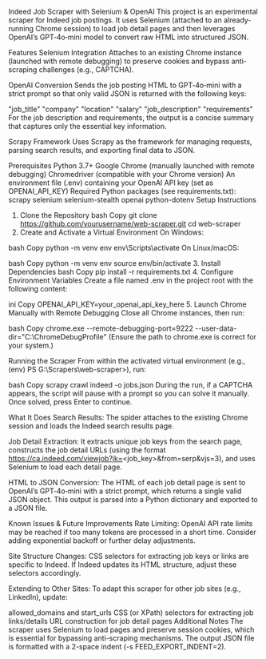 Indeed Job Scraper with Selenium & OpenAI
This project is an experimental scraper for Indeed job postings. It uses Selenium (attached to an already‐running Chrome session) to load job detail pages and then leverages OpenAI’s GPT‑4o‑mini model to convert raw HTML into structured JSON.

Features
Selenium Integration
Attaches to an existing Chrome instance (launched with remote debugging) to preserve cookies and bypass anti-scraping challenges (e.g., CAPTCHA).

OpenAI Conversion
Sends the job posting HTML to GPT‑4o‑mini with a strict prompt so that only valid JSON is returned with the following keys:

"job_title"
"company"
"location"
"salary"
"job_description"
"requirements"
For the job description and requirements, the output is a concise summary that captures only the essential key information.

Scrapy Framework
Uses Scrapy as the framework for managing requests, parsing search results, and exporting final data to JSON.

Prerequisites
Python 3.7+
Google Chrome (manually launched with remote debugging)
Chromedriver (compatible with your Chrome version)
An environment file (.env) containing your OpenAI API key (set as OPENAI_API_KEY)
Required Python packages (see requirements.txt):
scrapy
selenium
selenium-stealth
openai
python-dotenv
Setup Instructions
1. Clone the Repository
bash
Copy
git clone https://github.com/yourusername/web-scraper.git
cd web-scraper
2. Create and Activate a Virtual Environment
On Windows:

bash
Copy
python -m venv env
env\Scripts\activate
On Linux/macOS:

bash
Copy
python -m venv env
source env/bin/activate
3. Install Dependencies
bash
Copy
pip install -r requirements.txt
4. Configure Environment Variables
Create a file named .env in the project root with the following content:

ini
Copy
OPENAI_API_KEY=your_openai_api_key_here
5. Launch Chrome Manually with Remote Debugging
Close all Chrome instances, then run:

bash
Copy
chrome.exe --remote-debugging-port=9222 --user-data-dir="C:\ChromeDebugProfile"
(Ensure the path to chrome.exe is correct for your system.)

Running the Scraper
From within the activated virtual environment (e.g., (env) PS G:\Scrapers\web-scraper>), run:

bash
Copy
scrapy crawl indeed -o jobs.json
During the run, if a CAPTCHA appears, the script will pause with a prompt so you can solve it manually. Once solved, press Enter to continue.

What It Does
Search Results:
The spider attaches to the existing Chrome session and loads the Indeed search results page.

Job Detail Extraction:
It extracts unique job keys from the search page, constructs the job detail URLs (using the format https://ca.indeed.com/viewjob?jk=<job_key>&from=serp&vjs=3), and uses Selenium to load each detail page.

HTML to JSON Conversion:
The HTML of each job detail page is sent to OpenAI’s GPT‑4o‑mini with a strict prompt, which returns a single valid JSON object. This output is parsed into a Python dictionary and exported to a JSON file.

Known Issues & Future Improvements
Rate Limiting:
OpenAI API rate limits may be reached if too many tokens are processed in a short time. Consider adding exponential backoff or further delay adjustments.

Site Structure Changes:
CSS selectors for extracting job keys or links are specific to Indeed. If Indeed updates its HTML structure, adjust these selectors accordingly.

Extending to Other Sites:
To adapt this scraper for other job sites (e.g., LinkedIn), update:

allowed_domains and start_urls
CSS (or XPath) selectors for extracting job links/details
URL construction for job detail pages
Additional Notes
The scraper uses Selenium to load pages and preserve session cookies, which is essential for bypassing anti-scraping mechanisms.
The output JSON file is formatted with a 2-space indent (-s FEED_EXPORT_INDENT=2).